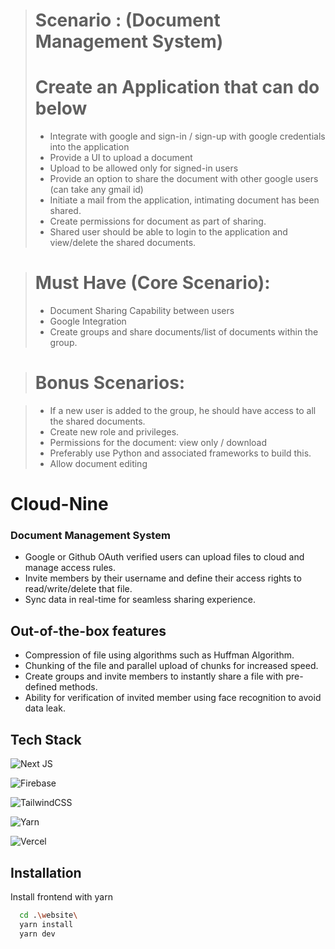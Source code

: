 > # Scenario : (Document Management System)
> # Create an Application that can do below
> - Integrate with google and sign-in / sign-up with google credentials into the application
> - Provide a UI to upload a document
> - Upload to be allowed only for signed-in users
> - Provide an option to share the document with other google users (can take any gmail id)
> - Initiate a mail from the application, intimating document has been shared.
> - Create permissions for document as part of sharing. 
> - Shared user should be able to login to the application and view/delete the shared documents.

> # Must Have (Core Scenario): 
> - Document Sharing Capability between users
> - Google Integration
> - Create groups and share documents/list of documents within the group. 

> # Bonus Scenarios: 

> - If a new user is added to the group, he should have access to all the shared documents. 
> - Create new role and privileges.
> - Permissions for the document: view only / download
> - Preferably use Python and associated frameworks to build this. 
> - Allow document editing

# Cloud-Nine

### Document Management System

- Google or Github OAuth verified users can upload files to cloud and manage access rules.
- Invite members by their username and define their access rights to read/write/delete that file.
- Sync data in real-time for seamless sharing experience.


## Out-of-the-box features

- Compression of file using algorithms such as Huffman Algorithm.
- Chunking of the file and parallel upload of chunks for increased speed.
- Create groups and invite members to instantly share a file with pre-defined methods.
- Ability for verification of invited member using face recognition to avoid data leak.

## Tech Stack  

![Next JS](https://img.shields.io/badge/Next-black?style=for-the-badge&logo=next.js&logoColor=white)

![Firebase](https://img.shields.io/badge/Firebase-039BE5?style=for-the-badge&logo=Firebase&logoColor=white)

![TailwindCSS](https://img.shields.io/badge/tailwindcss-%2338B2AC.svg?style=for-the-badge&logo=tailwind-css&logoColor=white)

![Yarn](https://img.shields.io/badge/yarn-%232C8EBB.svg?style=for-the-badge&logo=yarn&logoColor=white)

![Vercel](https://img.shields.io/badge/vercel-%23000000.svg?style=for-the-badge&logo=vercel&logoColor=white)
## Installation

Install frontend with yarn

```bash
  cd .\website\
  yarn install
  yarn dev
```

    
